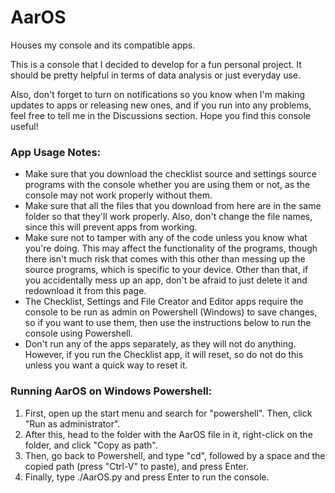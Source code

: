 # AarOS
Houses my console and its compatible apps.

This is a console that I decided to develop for a fun personal project. It should be pretty helpful in terms of data analysis or just everyday use.

Also, don't forget to turn on notifications so you know when I'm making updates to apps or releasing new ones, and if you run into any problems, feel free to tell me in the Discussions section. Hope you find this console useful!

### App Usage Notes:

 - Make sure that you download the checklist source and settings source programs with the console whether you are using them or not, as the console may not work properly without them.
 - Make sure that all the files that you download from here are in the same folder so that they'll work properly. Also, don't change the file names, since this will prevent apps from working.
 - Make sure not to tamper with any of the code unless you know what you're doing. This may affect the functionality of the programs, though there isn't much risk that comes with this other than messing up the source programs, which is specific to your device. Other than that, if you accidentally mess up an app, don't be afraid to just delete it and redownload it from this page.
 - The Checklist, Settings and File Creator and Editor apps require the console to be run as admin on Powershell (Windows) to save changes, so if you want to use them, then use the instructions below to run the console using Powershell.
 - Don't run any of the apps separately, as they will not do anything. However, if you run the Checklist app, it will reset, so do not do this unless you want a quick way to reset it.

### Running AarOS on Windows Powershell:

1. First, open up the start menu and search for "powershell". Then, click "Run as administrator".
2. After this, head to the folder with the AarOS file in it, right-click on the folder, and click "Copy as path".
3. Then, go back to Powershell, and type "cd", followed by a space and the copied path (press "Ctrl-V" to paste), and press Enter.
4. Finally, type ./AarOS.py and press Enter to run the console.
